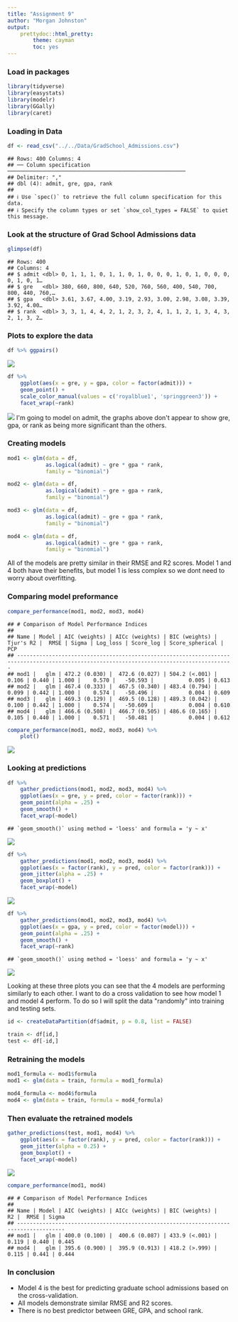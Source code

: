 ```yaml
---
title: "Assignment 9"
author: "Morgan Johnston"
output: 
    prettydoc::html_pretty:
        theme: cayman
        toc: yes
---
```




### Load in packages  

```r
library(tidyverse)
library(easystats)
library(modelr)
library(GGally)
library(caret)
```

### Loading in Data  

```r
df <- read_csv("../../Data/GradSchool_Admissions.csv")
```

```
## Rows: 400 Columns: 4
## ── Column specification ────────────────────────────────────────────────────────
## Delimiter: ","
## dbl (4): admit, gre, gpa, rank
## 
## ℹ Use `spec()` to retrieve the full column specification for this data.
## ℹ Specify the column types or set `show_col_types = FALSE` to quiet this message.
```
### Look at the structure of Grad School Admissions data

```r
glimpse(df)
```

```
## Rows: 400
## Columns: 4
## $ admit <dbl> 0, 1, 1, 1, 0, 1, 1, 0, 1, 0, 0, 0, 1, 0, 1, 0, 0, 0, 0, 1, 0, 1…
## $ gre   <dbl> 380, 660, 800, 640, 520, 760, 560, 400, 540, 700, 800, 440, 760,…
## $ gpa   <dbl> 3.61, 3.67, 4.00, 3.19, 2.93, 3.00, 2.98, 3.08, 3.39, 3.92, 4.00…
## $ rank  <dbl> 3, 3, 1, 4, 4, 2, 1, 2, 3, 2, 4, 1, 1, 2, 1, 3, 4, 3, 2, 1, 3, 2…
```


### Plots to explore the data  


```r
df %>% ggpairs()
```

![](Assignment_09_files/figure-html/unnamed-chunk-4-1.png)<!-- -->

```r
df %>% 
    ggplot(aes(x = gre, y = gpa, color = factor(admit))) +
    geom_point() +
    scale_color_manual(values = c('royalblue1', 'springgreen3')) +
    facet_wrap(~rank)
```

![](Assignment_09_files/figure-html/unnamed-chunk-4-2.png)<!-- -->
I'm going to model on admit, the graphs above don't appear to show gre, gpa, or rank as being more significant than the others.  

### Creating models

```r
mod1 <- glm(data = df, 
            as.logical(admit) ~ gre * gpa * rank,
            family = "binomial")

mod2 <- glm(data = df, 
            as.logical(admit) ~ gre + gpa + rank,
            family = "binomial")

mod3 <- glm(data = df, 
            as.logical(admit) ~ gre + gpa * rank,
            family = "binomial")

mod4 <- glm(data = df, 
            as.logical(admit) ~ gre * gpa + rank,
            family = "binomial")
```
All of the models are pretty similar in their RMSE and R2 scores. Model 1 and 4 both have their benefits, but model 1 is less complex so we dont need to worry about overfitting.

### Comparing model preformance  

```r
compare_performance(mod1, mod2, mod3, mod4)
```

```
## # Comparison of Model Performance Indices
## 
## Name | Model | AIC (weights) | AICc (weights) | BIC (weights) | Tjur's R2 |  RMSE | Sigma | Log_loss | Score_log | Score_spherical |   PCP
## ------------------------------------------------------------------------------------------------------------------------------------------
## mod1 |   glm | 472.2 (0.030) |  472.6 (0.027) | 504.2 (<.001) |     0.106 | 0.440 | 1.000 |    0.570 |   -50.593 |           0.005 | 0.613
## mod2 |   glm | 467.4 (0.333) |  467.5 (0.340) | 483.4 (0.794) |     0.099 | 0.442 | 1.000 |    0.574 |   -50.496 |           0.004 | 0.609
## mod3 |   glm | 469.3 (0.129) |  469.5 (0.128) | 489.3 (0.042) |     0.100 | 0.442 | 1.000 |    0.574 |   -50.609 |           0.004 | 0.610
## mod4 |   glm | 466.6 (0.508) |  466.7 (0.505) | 486.6 (0.165) |     0.105 | 0.440 | 1.000 |    0.571 |   -50.481 |           0.004 | 0.612
```

```r
compare_performance(mod1, mod2, mod3, mod4) %>% 
    plot()
```

![](Assignment_09_files/figure-html/unnamed-chunk-6-1.png)<!-- -->

### Looking at predictions





```r
df %>%
    gather_predictions(mod1, mod2, mod3, mod4) %>% 
    ggplot(aes(x = gre, y = pred, color = factor(rank))) +
    geom_point(alpha = .25) +
    geom_smooth() +
    facet_wrap(~model)
```

```
## `geom_smooth()` using method = 'loess' and formula = 'y ~ x'
```

![](Assignment_09_files/figure-html/unnamed-chunk-8-1.png)<!-- -->

```r
df %>%
    gather_predictions(mod1, mod2, mod3, mod4) %>% 
    ggplot(aes(x = factor(rank), y = pred, color = factor(rank))) +
    geom_jitter(alpha = .25) +
    geom_boxplot() +
    facet_wrap(~model)
```

![](Assignment_09_files/figure-html/unnamed-chunk-8-2.png)<!-- -->

```r
df %>% 
    gather_predictions(mod1, mod2, mod3, mod4) %>% 
    ggplot(aes(x = gpa, y = pred, color = factor(model))) +
    geom_point(alpha = .25) +
    geom_smooth() +
    facet_wrap(~rank)
```

```
## `geom_smooth()` using method = 'loess' and formula = 'y ~ x'
```

![](Assignment_09_files/figure-html/unnamed-chunk-8-3.png)<!-- -->

Looking at these three plots you can see that the 4 models are performing similarly to each other. I want to do a cross validation to see how model 1 and model 4 perform. To do so I will split the data "randomly" into training and testing sets. 


```r
id <- createDataPartition(df$admit, p = 0.8, list = FALSE)

train <- df[id,]
test <- df[-id,]
```

### Retraining the models

```r
mod1_formula <- mod1$formula
mod1 <- glm(data = train, formula = mod1_formula)

mod4_formula <- mod4$formula
mod4 <- glm(data = train, formula = mod4_formula)
```

### Then evaluate the retrained models

```r
gather_predictions(test, mod1, mod4) %>% 
    ggplot(aes(x = factor(rank), y = pred, color = factor(rank))) + 
    geom_jitter(alpha = 0.25) +
    geom_boxplot() +
    facet_wrap(~model)
```

![](Assignment_09_files/figure-html/unnamed-chunk-11-1.png)<!-- -->

```r
compare_performance(mod1, mod4)
```

```
## # Comparison of Model Performance Indices
## 
## Name | Model | AIC (weights) | AICc (weights) | BIC (weights) |    R2 |  RMSE | Sigma
## -------------------------------------------------------------------------------------
## mod1 |   glm | 400.0 (0.100) |  400.6 (0.087) | 433.9 (<.001) | 0.119 | 0.440 | 0.445
## mod4 |   glm | 395.6 (0.900) |  395.9 (0.913) | 418.2 (>.999) | 0.115 | 0.441 | 0.444
```
### In conclusion  
- Model 4 is the best for predicting graduate school admissions based on the cross-validation.   
- All models demonstrate similar RMSE and R2 scores.   
- There is no best predictor between GRE, GPA, and school rank.  

